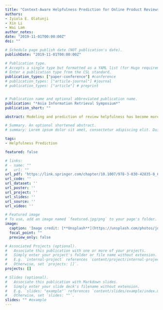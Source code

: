 ```yaml
---
title: "Context-Aware Helpfulness Prediction for Online Product Reviews"
authors:
- Iyiola E. Olatunji
- Xin Li
- Wai Lam
author_notes:
date: "2019-11-01T00:00:00Z"
doi: ""

# Schedule page publish date (NOT publication's date).
publishDate: "2019-11-01T00:00:00Z"

# Publication type.
# Accepts a single type but formatted as a YAML list (for Hugo requirements).
# Enter a publication type from the CSL standard.
publication_types: ["paper-conference"] #conference
# publication_types: ["article-journal"] #journal
# publication_types: ["article"] # preprint


# Publication name and optional abbreviated publication name.
publication: "*Asia Information Retrieval Symposium*"
publication_short: ""

abstract: Modeling and prediction of review helpfulness has become more predominant due to proliferation of e-commerce websites and online shops. Since the functionality of a product cannot be tested before buying, people often rely on different kinds of user reviews to decide whether or not to buy a product. However, quality reviews might be buried deep in the heap of a large amount of reviews. Therefore, recommending reviews to customers based on the review quality is of the essence. Since there is no direct indication of review quality, most reviews use the information that “X out of Y” users found the review helpful for obtaining the review quality. However, this approach undermines helpfulness prediction because not all reviews have statistically abundant votes. In this paper, we propose a neural deep learning model that predicts the helpfulness score of a review. This model is based on convolutional neural network (CNN) and a context-aware encoding mechanism which can directly capture relationships between words irrespective of their distance in a long sequence. We validated our model on human annotated dataset and the result shows that our model significantly outperforms existing models for helpfulness prediction.

# Summary. An optional shortened abstract.
# summary: Lorem ipsum dolor sit amet, consectetur adipiscing elit. Duis posuere tellus ac convallis placerat. Proin tincidunt magna sed ex sollicitudin condimentum.

tags:
- Helpfulness Prediction

featured: false

# links:
# - name: ""
#   url: ""
url_pdf: 'https://link.springer.com/chapter/10.1007/978-3-030-42835-8_6'
url_code: ''
url_dataset: ''
url_poster: ''
url_project: ''
url_slides: ''
url_source: ''
url_video: ''

# Featured image
# To use, add an image named `featured.jpg/png` to your page's folder. 
image:
  caption: 'Image credit: [**Unsplash**](https://unsplash.com/photos/jdD8gXaTZsc)'
  focal_point: ""
  preview_only: false

# Associated Projects (optional).
#   Associate this publication with one or more of your projects.
#   Simply enter your project's folder or file name without extension.
#   E.g. `internal-project` references `content/project/internal-project/index.md`.
#   Otherwise, set `projects: []`.
projects: []

# Slides (optional).
#   Associate this publication with Markdown slides.
#   Simply enter your slide deck's filename without extension.
#   E.g. `slides: "example"` references `content/slides/example/index.md`.
#   Otherwise, set `slides: ""`.
slides: "" #example
---
```


<!-- {{% callout note %}}
Click the *Cite* button above to demo the feature to enable visitors to import publication metadata into their reference management software.
{{% /callout %}}

{{% callout note %}}
Create your slides in Markdown - click the *Slides* button to check out the example.
{{% /callout %}}

Add the publication's **full text** or **supplementary notes** here. You can use rich formatting such as including [code, math, and images](https://wowchemy.com/docs/content/writing-markdown-latex/). -->
